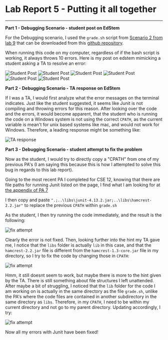 # Lab Report 5 - Putting it all together
***
**Part 1 - Debugging Scenario - student post on EdStem**

For the Debugging scenario, I used the `grade.sh` script from [Scenario 2 from lab 9](https://ucsd-cse15l-s23.github.io/week/week9/#scenario-2) that can be downloaded from this [github repository](https://github.com/ucsd-cse15l-f22/list-examples-grader/blob/main/grade.sh).

When running this code on my computer, regardless of if the bash script is working, it always throws 10 errors. Here is my post on edstem mimicking a student asking a TA to resolve an error:

![Student Post](edstem1.JPG)
![Student Post](edstem2.JPG)
![Student Post](edstem3.JPG)
![Student Post](edstem4.JPG)
![Student Post](edstem5.JPG)
![Student Post](edstem6.JPG)

**Part 2 - Debugging Scenario - TA response on EdStem**

If I was a TA, I would first analyze what the error messages on the terminal indicates. Just like the student suggested, it seems like Junit is not compiling and throwing errors for this reason. After looking over the code and the errors, it would become apparent, that the student who is running the code on a Windows system is not using the correct `CPATH`, as the current variable is mean't for unix based systems like mac, and would not work for Windows. Therefore, a leading response might be something like:

![TA response](edstemTA.JPG)


**Part 3 - Debugging Scenario - student attempt to fix the problem**

Now as the student, I would try to directly copy a "CPATH" from one of my previous PA's (I am saying this because this is how I attempted to solve this bug in regards to this lab report). 

Going to the most recent PA I completed for CSE 12, knowing that there are file paths for running Junit listed on the page, I find what I am looking for at [the appendix of PA 7](https://github.com/CaoAssignments/cse12-sp23-pa7-Heaps-and-Priority-Queue-starter#appendix)

I then copy and paste `".;..\libs\junit-4.13.2.jar;..\libs\hamcrest-2.2.jar"` to replace the previous `CPATH` within `grade.sh`

As the student, I then try running the code immediately, and the result is the following:

![fix attempt](fixattempt1.JPG)

Clearly the error is not fixed. Then, looking further into the hint my TA gave me, I notice that the `libs` folder is actually `lib` in this case, and that the `hamcrest-2.2.jar` file is different from the `hamcrest-1.3-core.jar` file in my directory, so I try to fix the code by changing those in `CPATH`:

![fix attempt](fixattempt2correct.JPG)

Hmm, it still doesnt seem to work, but maybe there is more to the hint given by the TA. There is still something about file structures I left unattended. After maybe a bit of struggling, I noticed that the `lib` folder for the code I am working on is actually in the same directory as the file `grade.sh`, unlike the PA's where the code files are contained in another subdirectory in the same directory as `libs`. Therefore, in my `CPATH`, I need to be within my current directory and not go to my parent directory. Updating accordingly, I try:

![fix attempt](fixattempt3.JPG)

Now all my errors with Junit have been fixed!

